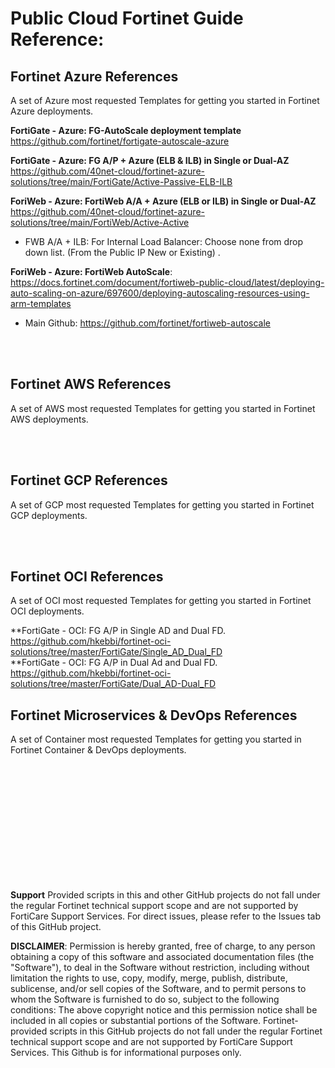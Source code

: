 # Public Cloud Fortinet Guide Reference:

## Fortinet Azure References ##

A set of Azure most requested Templates for getting you started in Fortinet Azure deployments.

**FortiGate - Azure: FG-AutoScale deployment template**
https://github.com/fortinet/fortigate-autoscale-azure


**FortiGate - Azure: FG A/P + Azure (ELB & ILB) in Single or Dual-AZ**
https://github.com/40net-cloud/fortinet-azure-solutions/tree/main/FortiGate/Active-Passive-ELB-ILB

**ForiWeb - Azure: FortiWeb A/A + Azure (ELB or ILB) in Single or Dual-AZ**
https://github.com/40net-cloud/fortinet-azure-solutions/tree/main/FortiWeb/Active-Active

* FWB A/A + ILB:  For Internal Load Balancer: Choose none from drop down list. (From the Public IP New or Existing) .


**ForiWeb - Azure: FortiWeb AutoScale**:
https://docs.fortinet.com/document/fortiweb-public-cloud/latest/deploying-auto-scaling-on-azure/697600/deploying-autoscaling-resources-using-arm-templates
* Main Github: https://github.com/fortinet/fortiweb-autoscale

<br /> 
<br /> 

## Fortinet AWS References ##
A set of AWS most requested Templates for getting you started in Fortinet AWS deployments.


<br /> 
<br /> 

## Fortinet GCP References ##
A set of GCP most requested Templates for getting you started in Fortinet GCP deployments.

<br /> 
<br /> 

## Fortinet OCI References ##
A set of OCI most requested Templates for getting you started in Fortinet OCI deployments.

**FortiGate - OCI: FG A/P  in Single AD and Dual FD.
https://github.com/hkebbi/fortinet-oci-solutions/tree/master/FortiGate/Single_AD_Dual_FD
<br /> 
**FortiGate - OCI: FG A/P  in Dual Ad and Dual FD.
https://github.com/hkebbi/fortinet-oci-solutions/tree/master/FortiGate/Dual_AD-Dual_FD


## Fortinet Microservices & DevOps References ##
A set of Container most requested Templates for getting you started in Fortinet Container & DevOps deployments.

<br /> 
<br /> 
<br /> 
<br /> 
<br /> 
<br /> 
<br /> 
<br /> 
<br /> 
<br /> 
<br /> 

**Support**
Provided scripts in this and other GitHub projects do not fall under the regular Fortinet technical support scope and are not supported by FortiCare Support Services. For direct issues, please refer to the Issues tab of this GitHub project.

**DISCLAIMER**: 
Permission is hereby granted, free of charge, to any person obtaining a copy of this software and associated documentation files (the "Software"), to deal in the Software without restriction, including without limitation the rights to use, copy, modify, merge, publish, distribute, sublicense, and/or sell copies of the Software, and to permit persons to whom the Software is furnished to do so, subject to the following conditions:
The above copyright notice and this permission notice shall be included in all copies or substantial portions of the Software.
Fortinet-provided scripts in this  GitHub projects do not fall under the regular Fortinet technical support scope and are not supported by FortiCare Support Services.
This Github is for informational purposes only. 




